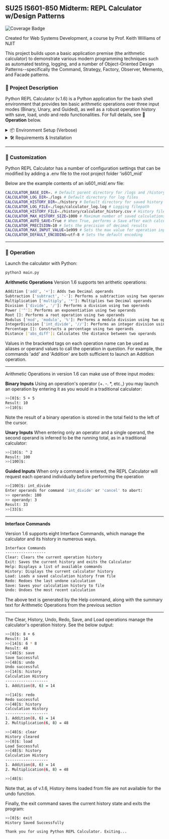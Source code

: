 ## SU25 IS601-850 Midterm: REPL Calculator w/Design Patterns
![Coverage Badge](https://github.com/lcphutchinson/is601_mid/actions/workflows/ci.yml/badge.svg)

Created for Web Systems Development, a course by Prof. Keith Williams of NJIT

This project builds upon a basic application premise (the arithmetic calculator) to demonstrate various modern programming techniques such as automated testing, logging, and a number of Object-Oriented Design Patterns--specifically the Command, Strategy, Factory, Observer, Memento, and Facade patterns. 

### 📑 Project Description

Python REPL Calculator (v.1.6) is a Python application for the bash shell environment that provides ten basic arithmetic operations over three input modes (Binary, Unary, and Guided), as well as a robust operation history with save, load, undo and redo functionalities. For full details, see 🚀 **Operation** below.

<details>
<summary>
📦 Environment Setup (Verbose)
</summary>

> This setup guide is copied from the original module, [here](github.com/kaw393939/module3_is601)

---

### 🧩 1. Install Homebrew (Mac Only)

> Skip this step if you're on Windows.

Homebrew is a package manager for macOS.
You’ll use it to easily install Git, Python, Docker, etc.

**Install Homebrew:**

```bash
/bin/bash -c "$(curl -fsSL https://raw.githubusercontent.com/Homebrew/install/HEAD/install.sh)"
```

**Verify Homebrew:**

```bash
brew --version
```

If you see a version number, you're good to go.

---

### 🧩 2. Install and Configure Git

#### Install Git

- **MacOS (using Homebrew)**

```bash
brew install git
```

- **Windows**

Download and install [Git for Windows](https://git-scm.com/download/win).
Accept the default options during installation.

**Verify Git:**

```bash
git --version
```

---

#### Configure Git Globals

Set your name and email so Git tracks your commits properly:

```bash
git config --global user.name "Your Name"
git config --global user.email "your_email@example.com"
```

Confirm the settings:

```bash
git config --list
```

---

#### Generate SSH Keys and Connect to GitHub

> Only do this once per machine.

1. Generate a new SSH key:

```bash
ssh-keygen -t ed25519 -C "your_email@example.com"
```
 
(Press Enter at all prompts.)

2. Start the SSH agent: 

 ```bash
eval "$(ssh-agent -s)"
```

3. Add the SSH private key to the agent:

```bash
ssh-add ~/.ssh/id_ed25519
```

4. Copy your SSH public key:

- **Mac/Linux:**

```bash
cat ~/.ssh/id_ed25519.pub | pbcopy
```

- **Windows (Git Bash):**

```bash
cat ~/.ssh/id_ed25519.pub | clip
```

5. Add the key to your GitHub account:
   - Go to [GitHub SSH Settings](https://github.com/settings/keys)
   - Click **New SSH Key**, paste the key, save.

6. Test the connection:

```bash
ssh -T git@github.com
```

You should see a success message.

---

### 🧩 3. Clone the Repository

Now you can safely clone the course project:

```bash
git clone <repository-url>
cd <repository-directory>
```

---

### 🛠️ 4. Install Python 3.10+

#### Install Python

- **MacOS (Homebrew)**

```bash
brew install python
```

- **Windows**

Download and install [Python for Windows](https://www.python.org/downloads/).
✅ Make sure you **check the box** `Add Python to PATH` during setup.

**Verify Python:**

```bash
python3 --version
```
or
```bash
python --version
```

---
</details>
<details>
<summary>
🛠️ Requirements & Installation
</summary>


Running this project will require:

- Bash or a similar Unix shell
- A Git installation configured for use with Github (see Verbose)
- Python version 3.13+, optionally with an installed venv module

--- 

### 📦 Quick Setup

- **Retrieve the Project**

```bash
git clone git@github.com:lcphutchinson/is601_3.git
cd is601_3.git
```

- **Generate a Virtual Environment (Optional)**

```bash
python3 -m venv venv
source venv/bin/activate
```

- **Install Project Requirements**

```bash
pip install -r requirements.txt
```
</details>

---

### 🔧 Customization

Python REPL Calculator has a number of configuration settings that can be modified by adding a .env file to the root project folder 'is601_mid'

Below are the example contents of an is601_mid/.env file:
```bash
CALCULATOR_BASE_DIR=. # Default parent directory for /logs and /history
CALCULATOR_LOG_DIR=./logs # Default directory for log files
CALCULATOR_HISTORY_DIR=./history # Default directory for saved history
CALCULATOR_LOG_FILE=./logs/calculator_log.log # Logging filepath
CALCULATOR_HISTORY_FILE=./history/calculator_history.csv # History filepath
CALCULATOR_MAX_HISTORY_SIZE=1000 # Maximum number of saved calculations
CALCULATOR_AUTO_SAVE=True # When True, performs a Save after each calculation
CALCULATOR_PRECISION=10 # Sets the precision of decimal results
CALCULATOR_MAX_INPUT_VALUE=1e999 # Sets the max value for operation inputs
CALCULATOR_DEFAULT_ENCODING=utf-8 # Sets the default encoding
```

---

### 🚀 Operation

Launch the calculator with Python:

```bash
python3 main.py
```

**Arithmetic Operations**
Version 1.6 supports ten arithetic operations:

```bash
Addition ['add', '+']: Adds two Decimal operands
Subtraction ['subtract', '-']: Performs a subtraction using two operands
Multiplication ['multiply', '*']: Multiplies two Decimal operands
Division ['divide', '/']: Performs a division using two operands
Power ['^']: Performs an exponentiation using two operands
Root []: Performs a root operation using two operands
Modulus ['mod', 'modulo', '%']: Performs a modulo division using two operands
IntegerDivision ['int_divide', '//']: Performs an integer division using two operands
Percentage []: Constructs a percentage using two operands
Distance ['abs_diff']: Calculates the distance between two operands
```

Values in the bracketed tags on each operation name can be used as aliases or operand values to call the operation in question. For example, the commands 'add' and 'Addition' are both sufficient to launch an Addition operation.

---

Arithmetic Operations in version 1.6 can make use of three input modes:

**Binary Inputs**
Using an operation's operator (+. -. *, etc.,) you may launch an operation by entering it as you would in a traditional calculator:

```bash
>>[0]$: 5 + 5
Result: 10
>>[10]$:
```

Note the result of a binary operation is stored in the total field to the left of the cursor.

**Unary Inputs**
When entering only an operator and a single operand, the second operand is inferred to be the running total, as in a traditional calculator:

```bash
>>[10]$: ^ 2
Result: 100
>>[100]$:
```

**Guided Inputs**
When only a command is entered, the REPL Calculator will request each operand individually before performing the operation

```bash
>>[100]$: int_divide
Enter operands for command 'int_divide' or 'cancel' to abort:
>> operandx: 100
>> operandy: 3
Result: 33
>>[33]$:
```

---

**Interface Commands**

Version 1.6 supports eight Interface Commands, which manage the calculator and its history in numerous ways.

```bash
Interface Commands
------------------
Clear: Clears the current operation history
Exit: Saves the current history and exits the Calculator
Help: Displays a list of available commands
History: Displays the current calculator history
Load: Loads a saved calculation history from file
Redo: Redoes the last undone calculation
Save: Saves your calculation history to file
Undo: Undoes the most recent calculation
```

The above text is generated by the Help command, along with the summary text for Arithmetic Operations from the previous section

---

The Clear, History, Undo, Redo, Save, and Load operations manage the calculator's operation history. See the below output:

```bash
>>[0]$: 8 + 6
Result: 14
>>[14]$: 6 * 8
Result: 48
>>[48]$: save
Save Successful
>>[48]$: undo
Undo successful
>>[14]$: history
Calculation History
-------------------
1. Addition(8, 6) = 14

>>[14]$: redo
Redo successful
>>[48]$: history
Calculation History
-------------------
1. Addition(8, 6) = 14
2. Multiplication(6, 8) = 48

>>[48]$: clear
History cleared
>>[0]$: load
Load Successful
>>[48]$: history
Calculation History
-------------------
1. Addition(8, 6) = 14
2. Multiplication(6, 8) = 48

>>[48]$:
```

Note that, as of v.1.6, History items loaded from file are not available for the undo function.

Finally, the exit command saves the current history state and exits the program:

```bash
>>[0]$: exit
History Saved Successfully

Thank you for using Python REPL Calculator. Exiting...
```

